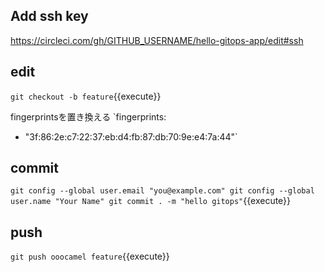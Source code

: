 ## Add ssh key

https://circleci.com/gh/GITHUB_USERNAME/hello-gitops-app/edit#ssh

## edit

`git checkout -b feature`{{execute}}

fingerprintsを置き換える
`fingerprints:
- "3f:86:2e:c7:22:37:eb:d4:fb:87:db:70:9e:e4:7a:44"`

## commit

`git config --global user.email "you@example.com"
git config --global user.name "Your Name"
git commit . -m "hello gitops"`{{execute}}

## push

`git push ooocamel feature`{{execute}}

